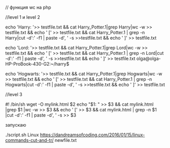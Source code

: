 // функция wc на php

<?php
function mysum(){
	$count =0;
	while(fgets(STDIN)){
$count++;
	}


echo $count;	
}
mysum();

?>

//level 1 и level 2

echo 'Harry: '>> testfile.txt && cat Harry_Potter.1|grep Harry|wc -w  >> testfile.txt  && echo ' [' >> testfile.txt && cat Harry_Potter.1 | grep -n Harry|cut -d':' -f1 | paste -d', ' -s >>testfile.txt && echo ' ]' >> testfile.txt 


echo 'Lord: '>> testfile.txt && cat Harry_Potter.1|grep Lord|wc -w  >> testfile.txt  && echo ' [' >> testfile.txt && cat Harry_Potter.1 | grep -n Lord|cut -d':' -f1 | paste -d', ' -s >>testfile.txt && echo ' ]' >> testfile.txt 
olga@olga-HP-ProBook-430-G2:~/harry$ 

echo 'Hogwarts: '>> testfile.txt && cat Harry_Potter.1|grep Hogwarts|wc -w  >> testfile.txt  && echo ' [' >> testfile.txt && cat Harry_Potter.1 | grep -n Hogwarts|cut -d':' -f1 | paste -d', ' -s >>testfile.txt && echo ' ]' >> testfile.txt 



//level 3

#! /bin/sh
wget -O mylink.html $2
echo "$1: " >> $3 && cat mylink.html |grep $1 |wc -w  >> $3  && echo ' [' >> $3 && cat mylink.html | grep -n $1 |cut -d':' -f1 | paste -d', ' -s >> $3 

запускаю

./script.sh Linux https://dandreamsofcoding.com/2016/01/15/linux-commands-cut-and-tr/ newfile.txt

